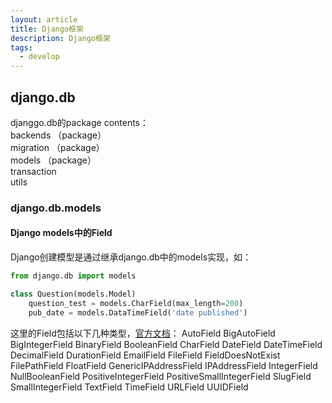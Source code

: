 ```yaml
---
layout: article 
title: Django框架
description: Django框架
tags:
  - develop
---
```

## django.db

djanggo.db的package contents：  
backends （package）  
migration （package）  
models （package）  
transaction  
utils

### django.db.models

#### Django models中的Field

Django创建模型是通过继承django.db中的models实现，如：

```python
from django.db import models

class Question(models.Model)
    question_test = models.CharField(max_length=200)
    pub_date = models.DataTimeField('date published')
```

这里的Field包括以下几种类型，[官方文档](https://docs.djangoproject.com/zh-hans/2.2/ref/models/fields/#model-field-types)：
AutoField
BigAutoField
BigIntegerField
BinaryField
BooleanField
CharField
DateField
DateTimeField
DecimalField
DurationField
EmailField
FileField
FieldDoesNotExist
FilePathField
FloatField
GenericIPAddressField
IPAddressField
IntegerField
NullBooleanField
PositiveIntegerField
PositiveSmallIntegerField
SlugField
SmallIntegerField
TextField
TimeField
URLField
UUIDField
